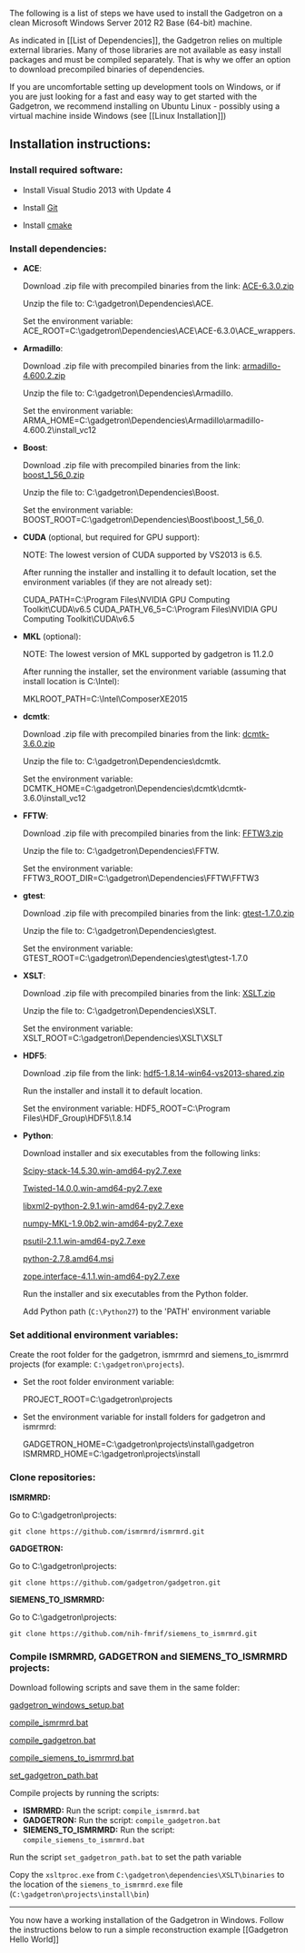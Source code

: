 The following is a list of steps we have used to install the Gadgetron on a clean Microsoft Windows Server 2012 R2 Base (64-bit) machine.

As indicated in [[List of Dependencies]], the Gadgetron relies on multiple external libraries. Many of those libraries are not available as easy install packages and must be compiled separately. That is why we offer an option to download precompiled binaries of dependencies. 

If you are uncomfortable setting up development tools on Windows, or if you are just looking for a fast and easy way to get started with the Gadgetron, we recommend installing on Ubuntu Linux - possibly using a virtual machine inside Windows (see [[Linux Installation]])

## Installation instructions:

### Install required software: 

- Install Visual Studio 2013 with Update 4

- Install [Git](http://git-scm.com/downloads)

- Install [cmake](http://www.cmake.org/download/)

### Install dependencies:

- **ACE**:

    Download .zip file with precompiled binaries from the link: [ACE-6.3.0.zip](https://s3.amazonaws.com/install-gadgetron-vs2013/Dependencies/ACE/zip/ACE-6.3.0.zip)

    Unzip the file to: C:\gadgetron\Dependencies\ACE.

    Set the environment variable: ACE_ROOT=C:\gadgetron\Dependencies\ACE\ACE-6.3.0\ACE_wrappers.

- **Armadillo**:

    Download .zip file with precompiled binaries from the link: [armadillo-4.600.2.zip](https://s3.amazonaws.com/install-gadgetron-vs2013/Dependencies/Armadillo/zip/armadillo-4.600.2.zip)
    
    Unzip the file to: C:\gadgetron\Dependencies\Armadillo.
    
    Set the environment variable: ARMA_HOME=C:\gadgetron\Dependencies\Armadillo\armadillo-4.600.2\install_vc12

- **Boost**:
    
    Download .zip file with precompiled binaries from the link: [boost_1_56_0.zip](https://s3.amazonaws.com/install-gadgetron-vs2013/Dependencies/Boost/zip/boost_1_56_0.zip)
    
    Unzip the file to: C:\gadgetron\Dependencies\Boost.
    
    Set the environment variable: BOOST_ROOT=C:\gadgetron\Dependencies\Boost\boost_1_56_0.

- **CUDA** (optional, but required for GPU support):

    NOTE: The lowest version of CUDA supported by VS2013 is 6.5.

    After running the installer and installing it to default location, set the environment variables (if they are not already set):

    CUDA_PATH=C:\Program Files\NVIDIA GPU Computing Toolkit\CUDA\v6.5
    CUDA_PATH_V6_5=C:\Program Files\NVIDIA GPU Computing Toolkit\CUDA\v6.5


- **MKL** (optional):

    NOTE: The lowest version of MKL supported by gadgetron is 11.2.0 

    After running the installer, set the environment variable (assuming that install location is C:\Intel):

    MKLROOT_PATH=C:\Intel\ComposerXE2015


- **dcmtk**:

    Download .zip file with precompiled binaries from the link: [dcmtk-3.6.0.zip](https://s3.amazonaws.com/install-gadgetron-vs2013/Dependencies/dcmtk/zip/dcmtk-3.6.0.zip)
    
    Unzip the file to: C:\gadgetron\Dependencies\dcmtk.
    
    Set the environment variable: DCMTK_HOME=C:\gadgetron\Dependencies\dcmtk\dcmtk-3.6.0\install_vc12

- **FFTW**:

    Download .zip file with precompiled binaries from the link: [FFTW3.zip](https://s3.amazonaws.com/install-gadgetron-vs2013/Dependencies/FFTW/zip/FFTW3.zip)
    
    Unzip the file to: C:\gadgetron\Dependencies\FFTW.
    
    Set the environment variable: FFTW3_ROOT_DIR=C:\gadgetron\Dependencies\FFTW\FFTW3

- **gtest**:

    Download .zip file with precompiled binaries from the link: [gtest-1.7.0.zip](https://s3.amazonaws.com/install-gadgetron-vs2013/Dependencies/gtest/zip/gtest-1.7.0.zip)
    
    Unzip the file to: C:\gadgetron\Dependencies\gtest.
    
    Set the environment variable: GTEST_ROOT=C:\gadgetron\Dependencies\gtest\gtest-1.7.0

- **XSLT**:

    Download .zip file with precompiled binaries from the link: [XSLT.zip](https://s3.amazonaws.com/install-gadgetron-vs2013/Dependencies/XSLT/zip/XSLT.zip)
    
    Unzip the file to: C:\gadgetron\Dependencies\XSLT.
    
    Set the environment variable: XSLT_ROOT=C:\gadgetron\Dependencies\XSLT\XSLT

- **HDF5**:

    Download .zip file from the link: [hdf5-1.8.14-win64-vs2013-shared.zip](https://s3.amazonaws.com/install-gadgetron-vs2013/Dependencies/HDF5/hdf5-1.8.14-win64-vs2013-shared.zip)
    
    Run the installer and install it to default location.
    
    Set the environment variable: HDF5_ROOT=C:\Program Files\HDF_Group\HDF5\1.8.14

- **Python**:

    Download installer and six executables from the following links:

    [Scipy-stack-14.5.30.win-amd64-py2.7.exe](https://s3.amazonaws.com/install-gadgetron-vs2013/Dependencies/Python/Scipy-stack-14.5.30.win-amd64-py2.7.exe)

    [Twisted-14.0.0.win-amd64-py2.7.exe](https://s3.amazonaws.com/install-gadgetron-vs2013/Dependencies/Python/Twisted-14.0.0.win-amd64-py2.7.exe)

    [libxml2-python-2.9.1.win-amd64-py2.7.exe](https://s3.amazonaws.com/install-gadgetron-vs2013/Dependencies/Python/libxml2-python-2.9.1.win-amd64-py2.7.exe)

    [numpy-MKL-1.9.0b2.win-amd64-py2.7.exe](https://s3.amazonaws.com/install-gadgetron-vs2013/Dependencies/Python/numpy-MKL-1.9.0b2.win-amd64-py2.7.exe)

    [psutil-2.1.1.win-amd64-py2.7.exe](https://s3.amazonaws.com/install-gadgetron-vs2013/Dependencies/Python/psutil-2.1.1.win-amd64-py2.7.exe)

    [python-2.7.8.amd64.msi](https://s3.amazonaws.com/install-gadgetron-vs2013/Dependencies/Python/python-2.7.8.amd64.msi)

    [zope.interface-4.1.1.win-amd64-py2.7.exe](https://s3.amazonaws.com/install-gadgetron-vs2013/Dependencies/Python/zope.interface-4.1.1.win-amd64-py2.7.exe)

    Run the installer and six executables from the Python folder.
    
    Add Python path (```C:\Python27```) to the 'PATH' environment variable


### Set additional environment variables:

Create the root folder for the gadgetron, ismrmrd and siemens_to_ismrmrd projects 
(for example: ```C:\gadgetron\projects```).

- Set the root folder environment variable:
 
    PROJECT_ROOT=C:\gadgetron\projects

- Set the environment variable for install folders for gadgetron and ismrmrd:

    GADGETRON_HOME=C:\gadgetron\projects\install\gadgetron
    ISMRMRD_HOME=C:\gadgetron\projects\install

### Clone repositories:

**ISMRMRD:**

Go to C:\gadgetron\projects:
```
git clone https://github.com/ismrmrd/ismrmrd.git
```
**GADGETRON:**

Go to C:\gadgetron\projects:
```
git clone https://github.com/gadgetron/gadgetron.git
```
**SIEMENS_TO_ISMRMRD:**

Go to C:\gadgetron\projects:
```
git clone https://github.com/nih-fmrif/siemens_to_ismrmrd.git
```

### Compile ISMRMRD, GADGETRON and SIEMENS_TO_ISMRMRD projects:

Download following scripts and save them in the same folder:

[gadgetron_windows_setup.bat](https://s3.amazonaws.com/install-gadgetron-vs2013/gadgetronScripts/gadgetron_windows_setup.bat)

[compile_ismrmrd.bat](https://s3.amazonaws.com/install-gadgetron-vs2013/gadgetronScripts/compile_ismrmrd.bat)

[compile_gadgetron.bat](https://s3.amazonaws.com/install-gadgetron-vs2013/gadgetronScripts/compile_gadgetron.bat)

[compile_siemens_to_ismrmrd.bat](https://s3.amazonaws.com/install-gadgetron-vs2013/gadgetronScripts/compile_siemens_to_ismrmrd.bat)

[set_gadgetron_path.bat](https://s3.amazonaws.com/install-gadgetron-vs2013/gadgetronScripts/set_gadgetron_path.bat)

Compile projects by running the scripts:
- **ISMRMRD:** Run the script: ```compile_ismrmrd.bat```
- **GADGETRON:** Run the script: ```compile_gadgetron.bat```
- **SIEMENS_TO_ISMRMRD:** Run the script: ```compile_siemens_to_ismrmrd.bat```

Run the script ```set_gadgetron_path.bat``` to set the path variable

Copy the ```xsltproc.exe``` from ```C:\gadgetron\dependencies\XSLT\binaries``` to the location of the ```siemens_to_ismrmrd.exe``` file (```C:\gadgetron\projects\install\bin```)


***

You now have a working installation of the Gadgetron in Windows. Follow the instructions below to run a simple reconstruction example [[Gadgetron Hello World]]